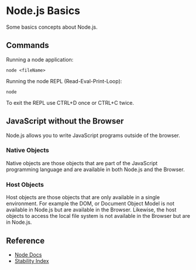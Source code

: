 # Node.js Basics

Some basics concepts about Node.js.

## Commands

Running a node application:

```
node <fileName>
```

Running the node REPL (Read-Eval-Print-Loop):

```
node
```

To exit the REPL use CTRL+D once or CTRL+C twice.

## JavaScript without the Browser

Node.js allows you to write JavaScript programs outside of the browser.

### Native Objects

Native objects are those objects that are part of the JavaScript programming language and are available in both Node.js and the Browser.

### Host Objects

Host objects are those objects that are only available in a single environment. For example the DOM, or Document Object Model is not available in Node.js but are available in the Browser. Likewise, the host objects to access the local file system is not available in the Browser but are in Node.js.

## Reference

- [Node Docs](http://nodejs.org/api/)
- [Stability Index](http://nodejs.org/api/documentation.html#documentation_stability_index)
